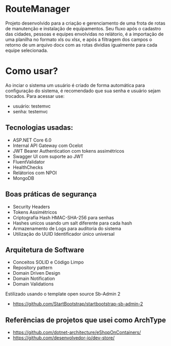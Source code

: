 # RouteManager
Projeto desenvolvido para a criação e gerenciamento de uma frota de rotas de manutenção e instalação de equipamentos. Seu fluxo após o cadastro das cidades, pessoas e equipes
envolvidas no relátorio, é a importação de uma planilha no formato xls ou xlsx, e após a filtragem dos campos o retorno de um arquivo docx com as rotas dividias igualmente para cada equipe selecionada.

# Como usar?

Ao inciar o sistema um usuário é criado de forma automática para configuração do sistema, é recomendado que sua senha e usuário sejam trocados. 
 Para acessar use:
- usuário: testemvc
- senha: testemvc



## Tecnologias usadas:

- ASP.NET Core 6.0
- Internal API Gateway com Ocelot
- JWT Bearer Authentication com tokens assimétricos
- Swagger UI com suporte ao JWT
- FluentValidator
- HealthChecks
- Relátorios com NPOI
- MongoDB

## Boas práticas de segurança
- Security Headers
- Tokens Assimétricos
- Criptografia Hash HMAC-SHA-256 para senhas 
- Hashes unicos usando um salt diferente para cada hash
- Armazenamento de Logs para auditoria do sistema
- Utilização do UUID Identificador único universal 

## Arquitetura de Software

- Conceitos SOLID e Código Limpo
- Repository pattern
- Domain Driven Design
- Domain Notification
- Domain Validations

Estilizado usando o template open source Sb-Admin 2
- https://github.com/StartBootstrap/startbootstrap-sb-admin-2

## Referências de projetos que usei como ArchType
- https://github.com/dotnet-architecture/eShopOnContainers/
- https://github.com/desenvolvedor-io/dev-store/
